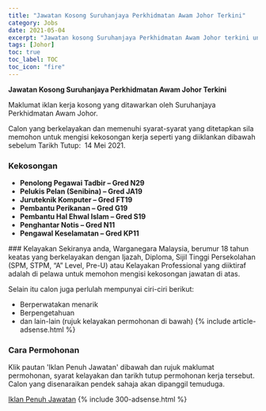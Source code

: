 ```yaml
---
title: "Jawatan Kosong Suruhanjaya Perkhidmatan Awam Johor Terkini" 
category: Jobs 
date: 2021-05-04 
excerpt: "Jawatan kosong Suruhanjaya Perkhidmatan Awam Johor terkini untuk kekosongan Penolong Pegawai Tadbir – Gred N29 ,Pelukis Pelan (Senibina) – Gred JA19 ,Juruteknik Komputer – Gred FT19 ,Pembantu Perikanan – Gred G19 ,Pembantu Hal Ehwal Islam – Gred S19 ,Penghantar Notis – Gred N11 ,Pengawal Keselamatan – Gred KP11" 
tags: [Johor] 
toc: true 
toc_label: TOC 
toc_icon: "fire" 
--- 
```


**Jawatan Kosong Suruhanjaya Perkhidmatan Awam Johor Terkini**

Maklumat iklan kerja kosong yang ditawarkan oleh Suruhanjaya Perkhidmatan Awam Johor. 

Calon yang berkelayakan dan memenuhi syarat-syarat yang ditetapkan sila memohon untuk mengisi kekosongan kerja seperti yang diiklankan dibawah sebelum Tarikh Tutup:  14 Mei 2021. 
### Kekosongan 
<ul>
<li><strong>Penolong Pegawai Tadbir &#8211; Gred N29&#160;</strong></li>
<li><strong>Pelukis Pelan (Senibina) &#8211; Gred JA19&#160;</strong></li>
<li><strong>Juruteknik Komputer &#8211; Gred FT19&#160;</strong></li>
<li><strong>Pembantu Perikanan &#8211; Gred G19&#160;</strong></li>
<li><strong>Pembantu Hal Ehwal Islam &#8211; Gred S19&#160;</strong></li>
<li><strong>Penghantar Notis &#8211; Gred N11&#160;</strong></li>
<li><strong>Pengawal Keselamatan &#8211; Gred KP11&#160;</strong></li>
</ul> 
### Kelayakan 
Sekiranya anda, Warganegara Malaysia, berumur 18 tahun keatas yang berkelayakan dengan Ijazah, Diploma, Sijil Tinggi Persekolahan (SPM, STPM, “A” Level, Pre-U) atau Kelayakan Professional yang diiktiraf adalah di pelawa untuk memohon mengisi kekosongan jawatan di atas.

Selain itu calon juga perlulah mempunyai ciri-ciri berikut:
- Berperwatakan menarik
- Berpengetahuan
- dan lain-lain (rujuk kelayakan permohonan di bawah) 
{% include article-adsense.html %} 
### Cara Permohonan 
Klik pautan 'Iklan Penuh Jawatan' dibawah dan rujuk maklumat permohonan, syarat kelayakan dan tarikh tutup permohonan kerja tersebut.
Calon yang disenaraikan pendek sahaja akan dipanggil temuduga.

<a href="http://spaj.johor.gov.my/v3/" class="btn btn--info" target="_blank" rel="nofollow noopenner">Iklan Penuh Jawatan</a> 
{% include 300-adsense.html %} 